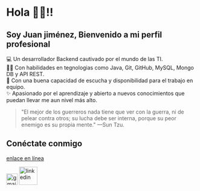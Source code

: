 # Hola 👋🏻!! 
## Soy Juan jiménez, Bienvenido a mi perfil profesional   
💻 Un desarrollador Backend cautivado por el mundo de las TI.  
👩‍💻 Con habilidades en tegnologias como Java, Git, GitHub, MySQL, Mongo DB y API REST.  
🤝 Con una buena capacidad de escucha y disponibilidad para el trabajo en equipo.  
✨ Apasionado por el aprendizaje y abierto a nuevos conocimientos que puedan llevar me aun nivel más alto.

> "El mejor de los guerreros nada tiene que ver con la guerra, ni de pelear contra otros; su lucha debe ser interna, porque su peor enemigo es su propia mente." —Sun Tzu.

## Conéctate conmigo  
[enlace en línea](http://www.limni.net)

[<img width="30" height="30" src="https://img.icons8.com/color/30/gmail-new.png" alt="gmail-new"/>](www.google.com)
[<img width="48" height="48" src="https://img.icons8.com/color/48/linkedin.png" alt="linkedin"/>](https://www.linkedin.com/in/juan-camilo-jim%C3%A9nez-j-backend/)
